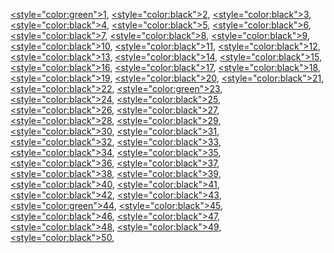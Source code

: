 [<style="color:green">1</style>](problems/ID001), [<style="color:black">2</style>](problems/ID002), [<style="color:black">3</style>](problems/ID003), [<style="color:black">4</style>](problems/ID004), [<style="color:black">5</style>](problems/ID005), [<style="color:black">6</style>](problems/ID006), [<style="color:black">7</style>](problems/ID007), [<style="color:black">8</style>](problems/ID008), [<style="color:black">9</style>](problems/ID009), [<style="color:black">10</style>](problems/ID010), 
[<style="color:black">11</style>](problems/ID011), [<style="color:black">12</style>](problems/ID012), [<style="color:black">13</style>](problems/ID013), [<style="color:black">14</style>](problems/ID014), [<style="color:black">15</style>](problems/ID015), [<style="color:black">16</style>](problems/ID016), [<style="color:black">17</style>](problems/ID017), [<style="color:black">18</style>](problems/ID018), [<style="color:black">19</style>](problems/ID019), [<style="color:black">20</style>](problems/ID020), 
[<style="color:black">21</style>](problems/ID021), [<style="color:black">22</style>](problems/ID022), [<style="color:green">23</style>](problems/ID023), [<style="color:black">24</style>](problems/ID024), [<style="color:black">25</style>](problems/ID025), [<style="color:black">26</style>](problems/ID026), [<style="color:black">27</style>](problems/ID027), [<style="color:black">28</style>](problems/ID028), [<style="color:black">29</style>](problems/ID029), [<style="color:black">30</style>](problems/ID030), 
[<style="color:black">31</style>](problems/ID031), [<style="color:black">32</style>](problems/ID032), [<style="color:black">33</style>](problems/ID033), [<style="color:black">34</style>](problems/ID034), [<style="color:black">35</style>](problems/ID035), [<style="color:black">36</style>](problems/ID036), [<style="color:black">37</style>](problems/ID037), [<style="color:black">38</style>](problems/ID038), [<style="color:black">39</style>](problems/ID039), [<style="color:black">40</style>](problems/ID040), 
[<style="color:black">41</style>](problems/ID041), [<style="color:black">42</style>](problems/ID042), [<style="color:black">43</style>](problems/ID043), [<style="color:green">44</style>](problems/ID044), [<style="color:black">45</style>](problems/ID045), [<style="color:black">46</style>](problems/ID046), [<style="color:black">47</style>](problems/ID047), [<style="color:black">48</style>](problems/ID048), [<style="color:black">49</style>](problems/ID049), [<style="color:black">50</style>](problems/ID050), 
